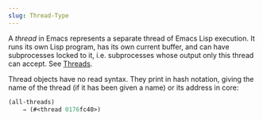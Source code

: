 ```yaml
---
slug: Thread-Type
---
```


A *thread* in Emacs represents a separate thread of Emacs Lisp execution. It runs its own Lisp program, has its own current buffer, and can have subprocesses locked to it, i.e. subprocesses whose output only this thread can accept. See [Threads](/docs/elisp/Threads).

Thread objects have no read syntax. They print in hash notation, giving the name of the thread (if it has been given a name) or its address in core:

```lisp
(all-threads)
    ⇒ (#<thread 0176fc40>)
```
